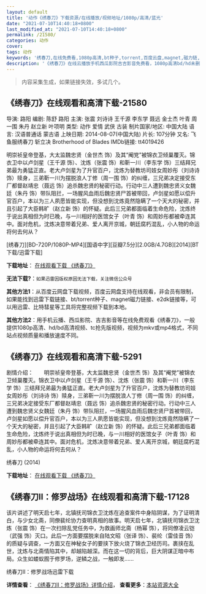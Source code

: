 ```yaml
---
layout: default
title: '动作《绣春刀》下载资源/在线播放/视频地址/1080p/高清/蓝光'
date: "2021-07-10T14:40:18+0800"
last_modified_at: "2021-07-10T14:40:18+0800"
permalink: /21580/
categories: 动作
cover:
tags: 动作
keywords: '绣春刀,在线免费看,1080p高清,bt种子,torrent,百度云盘,magnet,磁力链,迅雷下载资源'
description: '《绣春刀》在线云播放手机西瓜影院吉吉影音免费看，1080p高清bd/hd未删减完整版和tc抢先枪版，mkv/mp4格式，附带bt/torrent种子、magnet/磁力链、百度云盘、网盘资源迅雷下载链接'
---
```


>内容采集生成，如果链接失效，多试几个。


## 《绣春刀》在线观看和高清下载-21580

导演: 路阳 编剧: 陈舒 路阳 主演: 张震 刘诗诗 王千源 李东学 聂远 金士杰 叶青 周一围 朱丹 赵立新 叶项明 类型: 动作 爱情 武侠 古装 制片国家/地区: 中国大陆 语言: 汉语普通话 蒙古语 上映日期: 2014-08-07(中国大陆) 片长: 107分钟 又名: 飞鱼服绣春刀 斩立决 Brotherhood of Blades IMDb链接: tt4019426

明崇祯皇帝登基，大太监魏忠贤（金世杰 饰）及其“阉党”被锦衣卫倾巢覆灭。锦衣卫中以卢剑星（王千源 饰）、沈炼（张震 饰）和靳一川（李东学 饰）三结拜兄弟最为勇猛正直。老大卢剑星为了升官百户，沈炼为替教坊司妓女周妙彤（刘诗诗 饰）赎身，三弟靳一川为摆脱浪人丁修（周一围 饰）的纠缠，三兄弟决定接受东厂都督赵靖忠（聂远 饰）追杀魏忠贤的秘密行动。行动中三人遭到魏忠贤义女魏廷（朱丹 饰）带队阻拦，一场腥风血雨后魏忠贤尸首被带回，卢剑星如愿以偿升官百户，本以为三人夙愿皆能实现，但没想到沈炼竟然隐瞒了一个天大的秘密，并且引起了大臣韩旷（赵立新 饰）的怀疑。此后三兄弟都面临着生命危险，沈炼终于说出真相但为时已晚，与一川相好的医馆女子（叶青 饰）和周妙彤都被牵连其中。面对危机，沈炼决意带着兄弟、爱人离开京城，朝廷腐朽混乱，小人物的命运将何去何从？


[绣春刀][BD-720P/1080P-MP4][国语中字][豆瓣7.5分][2.0GB/4.7GB][2014][BT下载/迅雷下载]

**下载地址**： [在线观看下载 《绣春刀》](https://www.btdx8.com/torrent/brotherhood_of_b.html) 


**无法下载?**：`如果迅雷因版权原因无法下载，关注微信公众号 `

**其他方法1**：从百度云网盘下载视频，百度云网盘支持在线观看，非会员有限制，如果能找到迅雷下载链接、bt/torrent种子、magnet磁力链接、e2dk链接等，可以用迅雷、比特彗星等工具将完整视频下载到本地。

**其他方法2**：用手机云播、西瓜影院、吉吉影音等在线免费观看《绣春刀》，一般提供1080p高清、hd/bd高清视频、tc抢先版视频，视频为mkv或mp4格式，不同站点视频质量和播放速度不同。


## 《绣春刀》在线观看和高清下载-5291

剧情介绍：　　明崇祯皇帝登基，大太监魏忠贤（金世杰 饰）及其“阉党”被锦衣卫倾巢覆灭。锦衣卫中以卢剑星（王千源 饰）、沈炼（张震 饰）和靳一川（李东学 饰）三结拜兄弟最为勇猛正直。老大卢剑星为了升官百户，沈炼为替教坊司妓女周妙彤（刘诗诗 饰）赎身，三弟靳一川为摆脱浪人丁修（周一围 饰）的纠缠，三兄弟决定接受东厂都督赵靖忠（聂远 饰）追杀魏忠贤的秘密行动。行动中三人遭到魏忠贤义女魏廷（朱丹 饰）带队阻拦，一场腥风血雨后魏忠贤尸首被带回，卢剑星如愿以偿升官百户，本以为三人夙愿皆能实现，但没想到沈炼竟然隐瞒了一个天大的秘密，并且引起了大臣韩旷（赵立新 饰）的怀疑。此后三兄弟都面临着生命危险，沈炼终于说出真相但为时已晚，与一川相好的医馆女子（叶青 饰）和周妙彤都被牵连其中。面对危机，沈炼决意带着兄弟、爱人离开京城，朝廷腐朽混乱，小人物的命运将何去何从？


绣春刀 (2014)

**下载地址**： [在线观看下载 《绣春刀》](https://www.btbtdy.me/btdy/dy1020.html) 


## 《绣春刀II：修罗战场》在线观看和高清下载-17128

该片讲述了明天启七年，北镇抚司锦衣卫沈炼在追查案件中身陷阴谋，为了证明清白，与少女北斋，同僚裴纶协力查明真相的故事。明天启七年，北镇抚司锦衣卫沈炼（张震 饰）在一次扫除乱党任务中，为救画师北斋（杨幂 饰），将同僚凌云铠（武强 饰）灭口。此后一方面要摆脱来自陆文昭（张译 饰）、裴纶（雷佳音 饰）的质疑与调查，一方面又在神秘女子的要挟下放火烧了锦衣卫经历司。裹挟在乱世，沈炼与北斋情陷其中，却越陷越深。而在这一切的背后，巨大阴谋正暗中布局。众生如蝼蚁囿于修罗场，逆鳞之战，一触即发……


绣春刀II：修罗战场迅雷下载

**详情查看**： [《绣春刀II：修罗战场》详情介绍](/movie/17128/)， **查看更多**：[本站资源大全](/movie/t/all/)

